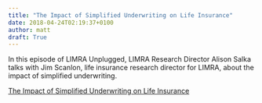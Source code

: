 ```yaml
---
title: "The Impact of Simplified Underwriting on Life Insurance"
date: 2018-04-24T02:19:37+0100
author: matt
draft: True
---
```

In this episode of LIMRA Unplugged, LIMRA Research Director Alison Salka talks with Jim Scanlon, life insurance research director for LIMRA, about the impact of simplified underwriting.

[ The Impact of Simplified Underwriting on Life Insurance ]( http://www.limra.com/Posts/PR/LIMRA_Unplugged/The_Impact_of_Simplified_Underwriting_on_Life_Insurance.aspx )
